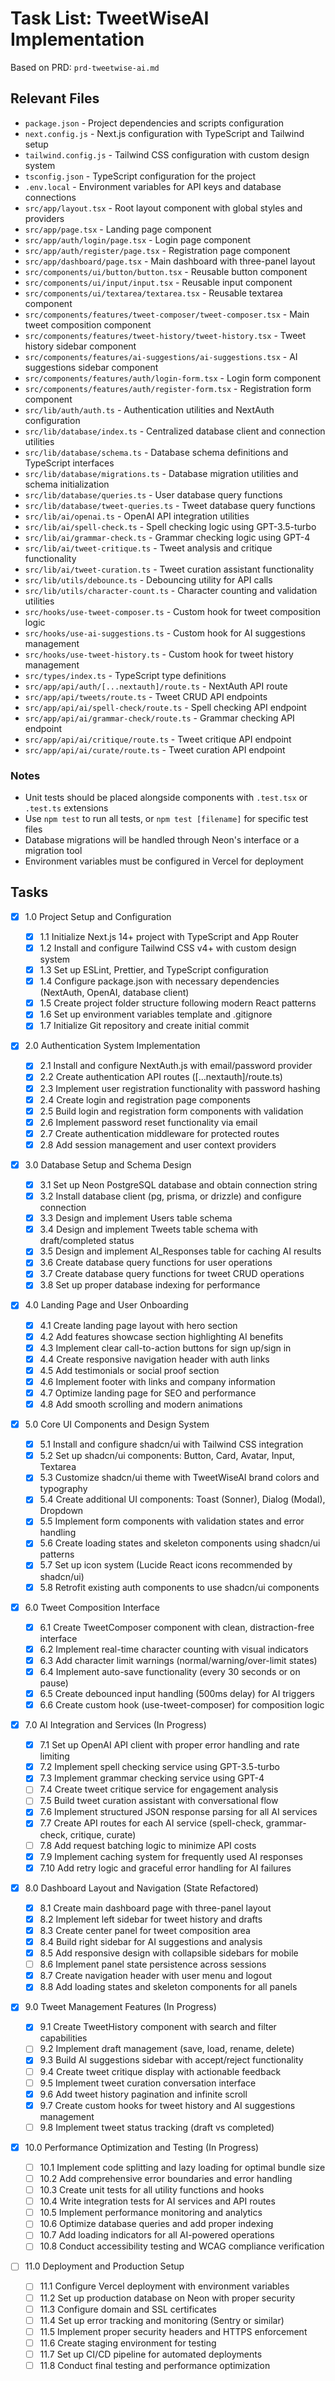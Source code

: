 # Task List: TweetWiseAI Implementation

Based on PRD: `prd-tweetwise-ai.md`

## Relevant Files

- `package.json` - Project dependencies and scripts configuration
- `next.config.js` - Next.js configuration with TypeScript and Tailwind setup
- `tailwind.config.js` - Tailwind CSS configuration with custom design system
- `tsconfig.json` - TypeScript configuration for the project
- `.env.local` - Environment variables for API keys and database connections
- `src/app/layout.tsx` - Root layout component with global styles and providers
- `src/app/page.tsx` - Landing page component
- `src/app/auth/login/page.tsx` - Login page component
- `src/app/auth/register/page.tsx` - Registration page component
- `src/app/dashboard/page.tsx` - Main dashboard with three-panel layout
- `src/components/ui/button/button.tsx` - Reusable button component
- `src/components/ui/input/input.tsx` - Reusable input component
- `src/components/ui/textarea/textarea.tsx` - Reusable textarea component
- `src/components/features/tweet-composer/tweet-composer.tsx` - Main tweet composition component
- `src/components/features/tweet-history/tweet-history.tsx` - Tweet history sidebar component
- `src/components/features/ai-suggestions/ai-suggestions.tsx` - AI suggestions sidebar component
- `src/components/features/auth/login-form.tsx` - Login form component
- `src/components/features/auth/register-form.tsx` - Registration form component
- `src/lib/auth/auth.ts` - Authentication utilities and NextAuth configuration
- `src/lib/database/index.ts` - Centralized database client and connection utilities
- `src/lib/database/schema.ts` - Database schema definitions and TypeScript interfaces
- `src/lib/database/migrations.ts` - Database migration utilities and schema initialization
- `src/lib/database/queries.ts` - User database query functions
- `src/lib/database/tweet-queries.ts` - Tweet database query functions
- `src/lib/ai/openai.ts` - OpenAI API integration utilities
- `src/lib/ai/spell-check.ts` - Spell checking logic using GPT-3.5-turbo
- `src/lib/ai/grammar-check.ts` - Grammar checking logic using GPT-4
- `src/lib/ai/tweet-critique.ts` - Tweet analysis and critique functionality
- `src/lib/ai/tweet-curation.ts` - Tweet curation assistant functionality
- `src/lib/utils/debounce.ts` - Debouncing utility for API calls
- `src/lib/utils/character-count.ts` - Character counting and validation utilities
- `src/hooks/use-tweet-composer.ts` - Custom hook for tweet composition logic
- `src/hooks/use-ai-suggestions.ts` - Custom hook for AI suggestions management
- `src/hooks/use-tweet-history.ts` - Custom hook for tweet history management
- `src/types/index.ts` - TypeScript type definitions
- `src/app/api/auth/[...nextauth]/route.ts` - NextAuth API route
- `src/app/api/tweets/route.ts` - Tweet CRUD API endpoints
- `src/app/api/ai/spell-check/route.ts` - Spell checking API endpoint
- `src/app/api/ai/grammar-check/route.ts` - Grammar checking API endpoint
- `src/app/api/ai/critique/route.ts` - Tweet critique API endpoint
- `src/app/api/ai/curate/route.ts` - Tweet curation API endpoint

### Notes

- Unit tests should be placed alongside components with `.test.tsx` or `.test.ts` extensions
- Use `npm test` to run all tests, or `npm test [filename]` for specific test files
- Database migrations will be handled through Neon's interface or a migration tool
- Environment variables must be configured in Vercel for deployment

## Tasks

- [x] 1.0 Project Setup and Configuration

  - [x] 1.1 Initialize Next.js 14+ project with TypeScript and App Router
  - [x] 1.2 Install and configure Tailwind CSS v4+ with custom design system
  - [x] 1.3 Set up ESLint, Prettier, and TypeScript configuration
  - [x] 1.4 Configure package.json with necessary dependencies (NextAuth, OpenAI, database client)
  - [x] 1.5 Create project folder structure following modern React patterns
  - [x] 1.6 Set up environment variables template and .gitignore
  - [x] 1.7 Initialize Git repository and create initial commit

- [x] 2.0 Authentication System Implementation

  - [x] 2.1 Install and configure NextAuth.js with email/password provider
  - [x] 2.2 Create authentication API routes ([...nextauth]/route.ts)
  - [x] 2.3 Implement user registration functionality with password hashing
  - [x] 2.4 Create login and registration page components
  - [x] 2.5 Build login and registration form components with validation
  - [x] 2.6 Implement password reset functionality via email
  - [x] 2.7 Create authentication middleware for protected routes
  - [x] 2.8 Add session management and user context providers

- [x] 3.0 Database Setup and Schema Design

  - [x] 3.1 Set up Neon PostgreSQL database and obtain connection string
  - [x] 3.2 Install database client (pg, prisma, or drizzle) and configure connection
  - [x] 3.3 Design and implement Users table schema
  - [x] 3.4 Design and implement Tweets table schema with draft/completed status
  - [x] 3.5 Design and implement AI_Responses table for caching AI results
  - [x] 3.6 Create database query functions for user operations
  - [x] 3.7 Create database query functions for tweet CRUD operations
  - [x] 3.8 Set up proper database indexing for performance

- [x] 4.0 Landing Page and User Onboarding

  - [x] 4.1 Create landing page layout with hero section
  - [x] 4.2 Add features showcase section highlighting AI benefits
  - [x] 4.3 Implement clear call-to-action buttons for sign up/sign in
  - [x] 4.4 Create responsive navigation header with auth links
  - [x] 4.5 Add testimonials or social proof section
  - [x] 4.6 Implement footer with links and company information
  - [x] 4.7 Optimize landing page for SEO and performance
  - [x] 4.8 Add smooth scrolling and modern animations

- [x] 5.0 Core UI Components and Design System

  - [x] 5.1 Install and configure shadcn/ui with Tailwind CSS integration
  - [x] 5.2 Set up shadcn/ui components: Button, Card, Avatar, Input, Textarea
  - [x] 5.3 Customize shadcn/ui theme with TweetWiseAI brand colors and typography
  - [x] 5.4 Create additional UI components: Toast (Sonner), Dialog (Modal), Dropdown
  - [x] 5.5 Implement form components with validation states and error handling
  - [x] 5.6 Create loading states and skeleton components using shadcn/ui patterns
  - [x] 5.7 Set up icon system (Lucide React icons recommended by shadcn/ui)
  - [x] 5.8 Retrofit existing auth components to use shadcn/ui components

- [x] 6.0 Tweet Composition Interface

  - [x] 6.1 Create TweetComposer component with clean, distraction-free interface
  - [x] 6.2 Implement real-time character counting with visual indicators
  - [x] 6.3 Add character limit warnings (normal/warning/over-limit states)
  - [x] 6.4 Implement auto-save functionality (every 30 seconds or on pause)
  - [x] 6.5 Create debounced input handling (500ms delay) for AI triggers
  - [x] 6.6 Create custom hook (use-tweet-composer) for composition logic

- [x] 7.0 AI Integration and Services (In Progress)

  - [x] 7.1 Set up OpenAI API client with proper error handling and rate limiting
  - [x] 7.2 Implement spell checking service using GPT-3.5-turbo
  - [x] 7.3 Implement grammar checking service using GPT-4
  - [ ] 7.4 Create tweet critique service for engagement analysis
  - [ ] 7.5 Build tweet curation assistant with conversational flow
  - [x] 7.6 Implement structured JSON response parsing for all AI services
  - [x] 7.7 Create API routes for each AI service (spell-check, grammar-check, critique, curate)
  - [ ] 7.8 Add request batching logic to minimize API costs
  - [x] 7.9 Implement caching system for frequently used AI responses
  - [x] 7.10 Add retry logic and graceful error handling for AI failures

- [x] 8.0 Dashboard Layout and Navigation (State Refactored)

  - [x] 8.1 Create main dashboard page with three-panel layout
  - [x] 8.2 Implement left sidebar for tweet history and drafts
  - [x] 8.3 Create center panel for tweet composition area
  - [x] 8.4 Build right sidebar for AI suggestions and analysis
  - [x] 8.5 Add responsive design with collapsible sidebars for mobile
  - [ ] 8.6 Implement panel state persistence across sessions
  - [x] 8.7 Create navigation header with user menu and logout
  - [x] 8.8 Add loading states and skeleton components for all panels

- [x] 9.0 Tweet Management Features (In Progress)

  - [x] 9.1 Create TweetHistory component with search and filter capabilities
  - [ ] 9.2 Implement draft management (save, load, rename, delete)
  - [x] 9.3 Build AI suggestions sidebar with accept/reject functionality
  - [ ] 9.4 Create tweet critique display with actionable feedback
  - [ ] 9.5 Implement tweet curation conversation interface
  - [x] 9.6 Add tweet history pagination and infinite scroll
  - [x] 9.7 Create custom hooks for tweet history and AI suggestions management
  - [ ] 9.8 Implement tweet status tracking (draft vs completed)

- [x] 10.0 Performance Optimization and Testing (In Progress)

  - [ ] 10.1 Implement code splitting and lazy loading for optimal bundle size
  - [ ] 10.2 Add comprehensive error boundaries and error handling
  - [ ] 10.3 Create unit tests for all utility functions and hooks
  - [ ] 10.4 Write integration tests for AI services and API routes
  - [ ] 10.5 Implement performance monitoring and analytics
  - [ ] 10.6 Optimize database queries and add proper indexing
  - [ ] 10.7 Add loading indicators for all AI-powered operations
  - [ ] 10.8 Conduct accessibility testing and WCAG compliance verification

- [ ] 11.0 Deployment and Production Setup
  - [ ] 11.1 Configure Vercel deployment with environment variables
  - [ ] 11.2 Set up production database on Neon with proper security
  - [ ] 11.3 Configure domain and SSL certificates
  - [ ] 11.4 Set up error tracking and monitoring (Sentry or similar)
  - [ ] 11.5 Implement proper security headers and HTTPS enforcement
  - [ ] 11.6 Create staging environment for testing
  - [ ] 11.7 Set up CI/CD pipeline for automated deployments
  - [ ] 11.8 Conduct final testing and performance optimization
